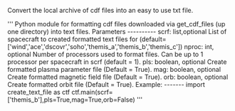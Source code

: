 Convert the local archive of cdf files into an easy to use txt file.

   '''
    Python module for formatting cdf files downloaded via get_cdf_files (up one directory) into text files.
    Parameters
    ----------
    scrf:  list,optional
        List of spacecraft to created formatted text files for (default= ['wind','ace','dscovr','soho','themis_a','themis_b','themis_c'])
    nproc: int, optional
        Number of processors used to format files. Can be up to 1 processor per spacecraft in scrf (default = 1).
    pls: boolean, optional
        Create formatted plasma parameter file (Default = True).
    mag: boolean, optional
        Create formatted magnetic field file (Default = True).
    orb: boolean, optional
        Create formatted orbit file (Default = True).
    Example:
    -------
    import create_text_file as ctf
    ctf.main(scrf=['themis_b'],pls=True,mag=True,orb=False) 
    '''